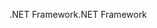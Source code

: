 <span data-ttu-id="ee6e9-101">.NET Framework</span><span class="sxs-lookup"><span data-stu-id="ee6e9-101">.NET Framework</span></span>